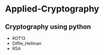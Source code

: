 # Applied-Cryptography
Cryptography using python
-------------------------

* ROT13
* Diffie_Hellman
* RSA
